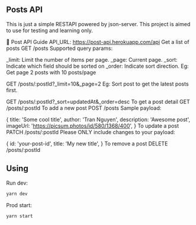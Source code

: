 ## Posts API

This is just a simple RESTAPI powered by json-server.
This project is aimed to use for testing and learning only.

🎉 Post API Guide
API_URL: https://post-api.herokuapp.com/api
Get a list of posts
GET /posts
Supported query params:

_limit: Limit the number of items per page.
_page: Current page.
_sort: Indicate which field should be sorted on
_order: Indicate sort direction.
Eg: Get page 2 posts with 10 posts/page

GET /posts/:postId?_limit=10&_page=2
Eg: Sort post to get the latest posts first.

GET /posts/:postId?_sort=updatedAt&_order=desc
To get a post detail
GET /posts/:postId
To add a new post
POST /posts
Sample payload:

{
  title: 'Some cool title',
  author: 'Tran Nguyen',
  description: 'Awesome post',
  imageUrl: 'https://picsum.photos/id/580/1368/400',
}
To update a post
PATCH /posts/:postId
Please ONLY include changes to your payload:

{
  id: 'your-post-id',
  title: 'My new title',
}
To remove a post
DELETE /posts/:postId

## Using

Run dev:

```sh
yarn dev
```

Prod start:

```sh
yarn start
```
